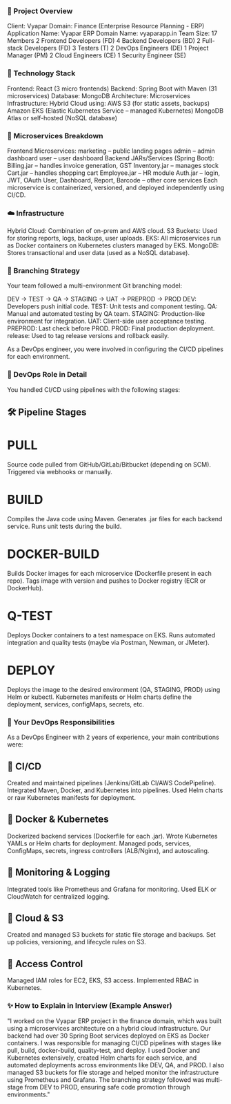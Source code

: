 ### 💼 Project Overview

Client: Vyapar
Domain: Finance (Enterprise Resource Planning - ERP)
Application Name: Vyapar ERP
Domain Name: vyaparapp.in
Team Size: 17 Members
2 Frontend Developers (FD)
4 Backend Developers (BD)
2 Full-stack Developers (FD)
3 Testers (T)
2 DevOps Engineers (DE)
1 Project Manager (PM)
2 Cloud Engineers (CE)
1 Security Engineer (SE)

### 🧩 Technology Stack

Frontend: React (3 micro frontends)
Backend: Spring Boot with Maven (31 microservices)
Database: MongoDB
Architecture: Microservices
Infrastructure: Hybrid Cloud using:
AWS S3 (for static assets, backups)
Amazon EKS (Elastic Kubernetes Service – managed Kubernetes)
MongoDB Atlas or self-hosted (NoSQL database)

### 🔧 Microservices Breakdown

Frontend Microservices:
marketing – public landing pages
admin – admin dashboard
user – user dashboard
Backend JARs/Services (Spring Boot):
Billing.jar – handles invoice generation, GST
Inventory.jar – manages stock
Cart.jar – handles shopping cart
Employee.jar – HR module
Auth.jar – login, JWT, OAuth
User, Dashboard, Report, Barcode – other core services
Each microservice is containerized, versioned, and deployed independently using CI/CD.

### ☁️ Infrastructure

Hybrid Cloud: Combination of on-prem and AWS cloud.
S3 Buckets: Used for storing reports, logs, backups, user uploads.
EKS: All microservices run as Docker containers on Kubernetes clusters managed by EKS.
MongoDB: Stores transactional and user data (used as a NoSQL database).

### 🔀 Branching Strategy

Your team followed a multi-environment Git branching model:

DEV → TEST → QA → STAGING → UAT → PREPROD → PROD
DEV: Developers push initial code.
TEST: Unit tests and component testing.
QA: Manual and automated testing by QA team.
STAGING: Production-like environment for integration.
UAT: Client-side user acceptance testing.
PREPROD: Last check before PROD.
PROD: Final production deployment.
release: Used to tag release versions and rollback easily.

As a DevOps engineer, you were involved in configuring the CI/CD pipelines for each environment.

### 🚀 DevOps Role in Detail

You handled CI/CD using pipelines with the following stages:

## 🛠️ Pipeline Stages
# PULL
Source code pulled from GitHub/GitLab/Bitbucket (depending on SCM).
Triggered via webhooks or manually.

# BUILD
Compiles the Java code using Maven.
Generates .jar files for each backend service.
Runs unit tests during the build.

# DOCKER-BUILD
Builds Docker images for each microservice (Dockerfile present in each repo).
Tags image with version and pushes to Docker registry (ECR or DockerHub).

# Q-TEST
Deploys Docker containers to a test namespace on EKS.
Runs automated integration and quality tests (maybe via Postman, Newman, or JMeter).

# DEPLOY
Deploys the image to the desired environment (QA, STAGING, PROD) using Helm or kubectl.
Kubernetes manifests or Helm charts define the deployment, services, configMaps, secrets, etc.

### 📌 Your DevOps Responsibilities
As a DevOps Engineer with 2 years of experience, your main contributions were:

## 🔹 CI/CD
Created and maintained pipelines (Jenkins/GitLab CI/AWS CodePipeline).
Integrated Maven, Docker, and Kubernetes into pipelines.
Used Helm charts or raw Kubernetes manifests for deployment.

## 🔹 Docker & Kubernetes
Dockerized backend services (Dockerfile for each .jar).
Wrote Kubernetes YAMLs or Helm charts for deployment.
Managed pods, services, ConfigMaps, secrets, ingress controllers (ALB/Nginx), and autoscaling.

## 🔹 Monitoring & Logging
Integrated tools like Prometheus and Grafana for monitoring.
Used ELK or CloudWatch for centralized logging.

## 🔹 Cloud & S3
Created and managed S3 buckets for static file storage and backups.
Set up policies, versioning, and lifecycle rules on S3.

## 🔹 Access Control
Managed IAM roles for EC2, EKS, S3 access.
Implemented RBAC in Kubernetes.

### ✨ How to Explain in Interview (Example Answer)
"I worked on the Vyapar ERP project in the finance domain, which was built using a microservices architecture on a hybrid cloud infrastructure. Our backend had over 30 Spring Boot services deployed on EKS as Docker containers. I was responsible for managing CI/CD pipelines with stages like pull, build, docker-build, quality-test, and deploy. I used Docker and Kubernetes extensively, created Helm charts for each service, and automated deployments across environments like DEV, QA, and PROD. I also managed S3 buckets for file storage and helped monitor the infrastructure using Prometheus and Grafana. The branching strategy followed was multi-stage from DEV to PROD, ensuring safe code promotion through environments."